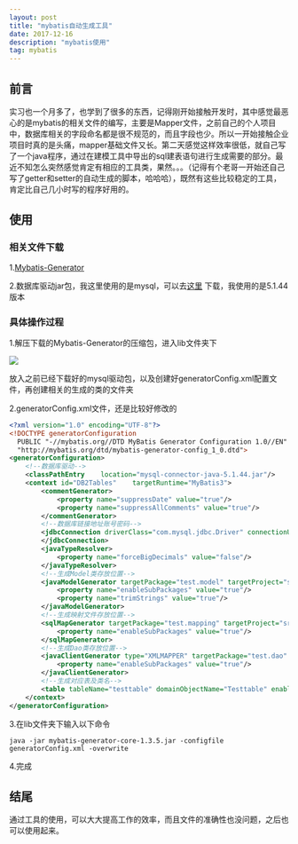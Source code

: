 ```yaml
---
layout: post
title: "mybatis自动生成工具"
date: 2017-12-16
description: "mybatis使用"
tag: mybatis
---
```


## 前言

实习也一个月多了，也学到了很多的东西，记得刚开始接触开发时，其中感觉最恶心的是mybatis的相关文件的编写，主要是Mapper文件，之前自己的个人项目中，数据库相关的字段命名都是很不规范的，而且字段也少。所以一开始接触企业项目时真的是头痛，mapper基础文件又长。第二天感觉这样效率很低，就自己写了一个java程序，通过在建模工具中导出的sql建表语句进行生成需要的部分。最近不知怎么突然感觉肯定有相应的工具类，果然。。。（记得有个老哥一开始还自己写了getter和setter的自动生成的脚本，哈哈哈），既然有这些比较稳定的工具，肯定比自己几小时写的程序好用的。

## 使用

### 相关文件下载

1.[Mybatis-Generator](https://github.com/mybatis/generator/releases/tag/mybatis-generator-1.3.2 )

2.数据库驱动jar包，我这里使用的是mysql，可以去[这里](http://mvnrepository.com/artifact/mysql/mysql-connector-java) 下载，我使用的是5.1.44版本

### 具体操作过程

1.解压下载的Mybatis-Generator的压缩包，进入lib文件夹下

![](pic1.png)

放入之前已经下载好的mysql驱动包，以及创建好generatorConfig.xml配置文件，再创建相关的生成的类的文件夹

2.generatorConfig.xml文件，还是比较好修改的

``` xml
<?xml version="1.0" encoding="UTF-8"?>
<!DOCTYPE generatorConfiguration
  PUBLIC "-//mybatis.org//DTD MyBatis Generator Configuration 1.0//EN"
  "http://mybatis.org/dtd/mybatis-generator-config_1_0.dtd">
<generatorConfiguration>
    <!--数据库驱动-->
    <classPathEntry    location="mysql-connector-java-5.1.44.jar"/>
    <context id="DB2Tables"    targetRuntime="MyBatis3">
        <commentGenerator>
            <property name="suppressDate" value="true"/>
            <property name="suppressAllComments" value="true"/>
        </commentGenerator>
        <!--数据库链接地址账号密码-->
        <jdbcConnection driverClass="com.mysql.jdbc.Driver" connectionURL="jdbc:mysql://127.0.0.1:3306/dmc-test?characterEncoding=utf8" userId="root" password="******">
        </jdbcConnection>
        <javaTypeResolver>
            <property name="forceBigDecimals" value="false"/>
        </javaTypeResolver>
        <!--生成Model类存放位置-->
        <javaModelGenerator targetPackage="test.model" targetProject="src">
            <property name="enableSubPackages" value="true"/>
            <property name="trimStrings" value="true"/>
        </javaModelGenerator>
        <!--生成映射文件存放位置-->
        <sqlMapGenerator targetPackage="test.mapping" targetProject="src">
            <property name="enableSubPackages" value="true"/>
        </sqlMapGenerator>
        <!--生成Dao类存放位置-->
        <javaClientGenerator type="XMLMAPPER" targetPackage="test.dao" targetProject="src">
            <property name="enableSubPackages" value="true"/>
        </javaClientGenerator>
        <!--生成对应表及类名-->
        <table tableName="testtable" domainObjectName="Testtable" enableCountByExample="false" enableUpdateByExample="false" enableDeleteByExample="false" enableSelectByExample="false" selectByExampleQueryId="false"></table>
    </context>
</generatorConfiguration>
```

3.在lib文件夹下输入以下命令

``` shell
java -jar mybatis-generator-core-1.3.5.jar -configfile generatorConfig.xml -overwrite
```

4.完成

## 结尾

通过工具的使用，可以大大提高工作的效率，而且文件的准确性也没问题，之后也可以使用起来。